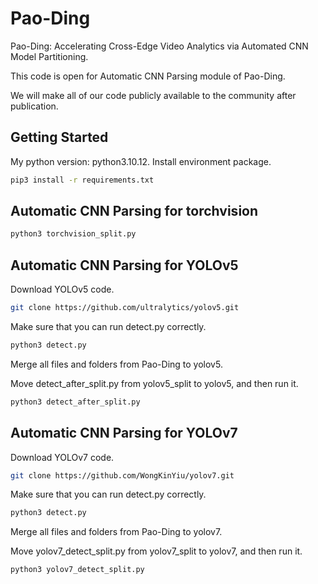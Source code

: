 # Pao-Ding
Pao-Ding: Accelerating Cross-Edge Video Analytics via Automated CNN Model Partitioning.

This code is open for Automatic CNN Parsing module of Pao-Ding.

We will make all of our code publicly available to the community after publication.
## Getting Started
My python version: python3.10.12.
Install environment package.
```bash
pip3 install -r requirements.txt
```
## Automatic CNN Parsing for torchvision
```bash
python3 torchvision_split.py
```
## Automatic CNN Parsing for YOLOv5
Download YOLOv5 code.
```bash
git clone https://github.com/ultralytics/yolov5.git
```
Make sure that you can run detect.py correctly.
```bash
python3 detect.py
```
Merge all files and folders from Pao-Ding to yolov5.

Move detect_after_split.py from yolov5_split to yolov5, and then run it.
```bash
python3 detect_after_split.py
```
## Automatic CNN Parsing for YOLOv7
Download YOLOv7 code.
```bash
git clone https://github.com/WongKinYiu/yolov7.git
```
Make sure that you can run detect.py correctly.
```bash
python3 detect.py
```
Merge all files and folders from Pao-Ding to yolov7.

Move yolov7_detect_split.py from yolov7_split to yolov7, and then run it.
```bash
python3 yolov7_detect_split.py
```
